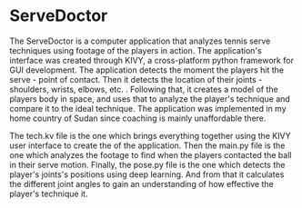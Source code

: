 # ServeDoctor
The ServeDoctor is a computer application that analyzes tennis serve techniques using footage of the players in action. The application's interface was created through KIVY, a cross-platform python framework for GUI development. The application detects the moment the players hit the serve - point of contact. Then it detects the location of their joints - shoulders, wrists, elbows, etc. . Following that, it creates a model of the players body in space, and uses that to analyze the player's technique and compare it to the ideal technique. The application was implemented in my home country of Sudan since coaching is mainly unaffordable there.

The tech.kv file is the one which brings everything together using the KIVY user interface to create the of the application. Then the main.py file is the one which analyzes the footage to find when the players contacted the ball in their serve motion. Finally, the pose.py file is the one which detects the player's joints's positions using deep learning. And from that it calculates the different joint angles to gain an understanding of how effective the player's technique it.

